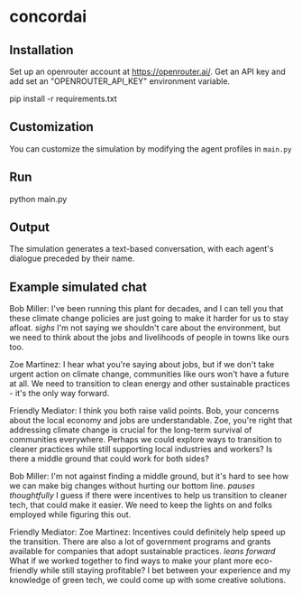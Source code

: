 # concordai

## Installation
Set up an openrouter account at https://openrouter.ai/. Get an API key and 
add set an "OPENROUTER_API_KEY" environment variable.

pip install -r requirements.txt

## Customization
You can customize the simulation by modifying the agent profiles in `main.py`

## Run
python main.py

## Output
The simulation generates a text-based conversation, with each agent's dialogue preceded by their name.

## Example simulated chat

Bob Miller: I've been running this plant for decades, and I can tell you that these climate change policies are just going to make it harder for us to stay afloat. *sighs* I'm not saying we shouldn't care about the environment, but we need to think about the jobs and livelihoods of people in towns like ours too.

Zoe Martinez: I hear what you're saying about jobs, but if we don't take urgent action on climate change, communities like ours won't have a future at all. We need to transition to clean energy and other sustainable practices - it's the only way forward.

Friendly Mediator: I think you both raise valid points. Bob, your concerns about the local economy and jobs are understandable. Zoe, you're right that addressing climate change is crucial for the long-term survival of communities everywhere. Perhaps we could explore ways to transition to cleaner practices while still supporting local industries and workers? Is there a middle ground that could work for both sides?

Bob Miller: I'm not against finding a middle ground, but it's hard to see how we can make big changes without hurting our bottom line. *pauses thoughtfully* I guess if there were incentives to help us transition to cleaner tech, that could make it easier. We need to keep the lights on and folks employed while figuring this out.

Friendly Mediator: Zoe Martinez: Incentives could definitely help speed up the transition. There are also a lot of government programs and grants available for companies that adopt sustainable practices. *leans forward* What if we worked together to find ways to make your plant more eco-friendly while still staying profitable? I bet between your experience and my knowledge of green tech, we could come up with some creative solutions.